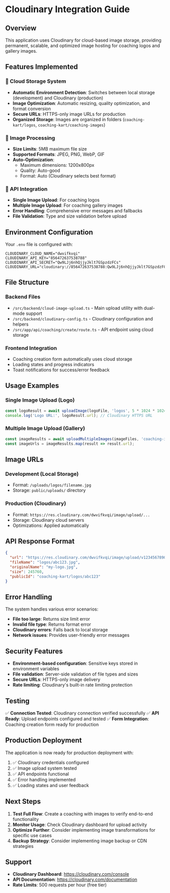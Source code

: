 # Cloudinary Integration Guide

## Overview
This application uses Cloudinary for cloud-based image storage, providing permanent, scalable, and optimized image hosting for coaching logos and gallery images.

## Features Implemented

### 🚀 Cloud Storage System
- **Automatic Environment Detection**: Switches between local storage (development) and Cloudinary (production)
- **Image Optimization**: Automatic resizing, quality optimization, and format conversion
- **Secure URLs**: HTTPS-only image URLs for production
- **Organized Storage**: Images are organized in folders (`coaching-kart/logos`, `coaching-kart/coaching-images`)

### 📸 Image Processing
- **Size Limits**: 5MB maximum file size
- **Supported Formats**: JPEG, PNG, WebP, GIF
- **Auto-Optimization**: 
  - Maximum dimensions: 1200x800px
  - Quality: Auto-good
  - Format: Auto (Cloudinary selects best format)

### 🔧 API Integration
- **Single Image Upload**: For coaching logos
- **Multiple Image Upload**: For coaching gallery images
- **Error Handling**: Comprehensive error messages and fallbacks
- **File Validation**: Type and size validation before upload

## Environment Configuration

Your `.env` file is configured with:
```
CLOUDINARY_CLOUD_NAME="dwvifkvqi"
CLOUDINARY_API_KEY="856472637538788"
CLOUDINARY_API_SECRET="Qw9LJj6nhQjjyJklt7GSpzdzFCs"
CLOUDINARY_URL="cloudinary://856472637538788:Qw9LJj6nhQjjyJklt7GSpzdzFCs@dwvifkvqi"
```

## File Structure

### Backend Files
- `/src/backend/cloud-image-upload.ts` - Main upload utility with dual-mode support
- `/src/backend/cloudinary-config.ts` - Cloudinary configuration and helpers
- `/src/app/api/coaching/create/route.ts` - API endpoint using cloud storage

### Frontend Integration
- Coaching creation form automatically uses cloud storage
- Loading states and progress indicators
- Toast notifications for success/error feedback

## Usage Examples

### Single Image Upload (Logo)
```javascript
const logoResult = await uploadImage(logoFile, 'logos', 5 * 1024 * 1024, true);
console.log('Logo URL:', logoResult.url); // Cloudinary HTTPS URL
```

### Multiple Image Upload (Gallery)
```javascript
const imageResults = await uploadMultipleImages(imageFiles, 'coaching-images', 5 * 1024 * 1024, true);
const imageUrls = imageResults.map(result => result.url);
```

## Image URLs

### Development (Local Storage)
- Format: `/uploads/logos/filename.jpg`
- Storage: `public/uploads/` directory

### Production (Cloudinary)
- Format: `https://res.cloudinary.com/dwvifkvqi/image/upload/...`
- Storage: Cloudinary cloud servers
- Optimizations: Applied automatically

## API Response Format

```json
{
  "url": "https://res.cloudinary.com/dwvifkvqi/image/upload/v1234567890/coaching-kart/logos/abc123.jpg",
  "fileName": "logos/abc123.jpg",
  "originalName": "my-logo.jpg",
  "size": 245760,
  "publicId": "coaching-kart/logos/abc123"
}
```

## Error Handling

The system handles various error scenarios:
- **File too large**: Returns size limit error
- **Invalid file type**: Returns format error
- **Cloudinary errors**: Falls back to local storage
- **Network issues**: Provides user-friendly error messages

## Security Features

- **Environment-based configuration**: Sensitive keys stored in environment variables
- **File validation**: Server-side validation of file types and sizes
- **Secure URLs**: HTTPS-only image delivery
- **Rate limiting**: Cloudinary's built-in rate limiting protection

## Testing

✅ **Connection Tested**: Cloudinary connection verified successfully
✅ **API Ready**: Upload endpoints configured and tested
✅ **Form Integration**: Coaching creation form ready for production

## Production Deployment

The application is now ready for production deployment with:
1. ✅ Cloudinary credentials configured
2. ✅ Image upload system tested
3. ✅ API endpoints functional
4. ✅ Error handling implemented
5. ✅ Loading states and user feedback

## Next Steps

1. **Test Full Flow**: Create a coaching with images to verify end-to-end functionality
2. **Monitor Usage**: Check Cloudinary dashboard for upload activity
3. **Optimize Further**: Consider implementing image transformations for specific use cases
4. **Backup Strategy**: Consider implementing image backup or CDN strategies

## Support

- **Cloudinary Dashboard**: https://cloudinary.com/console
- **API Documentation**: https://cloudinary.com/documentation
- **Rate Limits**: 500 requests per hour (free tier)
